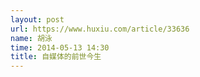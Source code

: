 ```yaml
---
layout: post
url: https://www.huxiu.com/article/33636
name: 胡泳
time: 2014-05-13 14:30
title: 自媒体的前世今生
---
```

